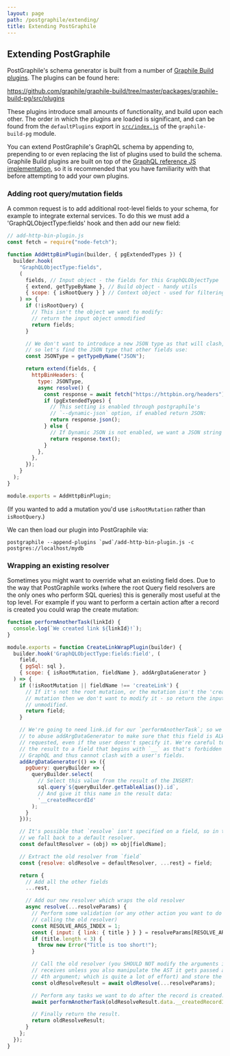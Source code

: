 ```yaml
---
layout: page
path: /postgraphile/extending/
title: Extending PostGraphile
---
```


## Extending PostGraphile

PostGraphile's schema generator is built from a number of [Graphile Build plugins](/graphile-build/plugins/). The plugins can be found here:

https://github.com/graphile/graphile-build/tree/master/packages/graphile-build-pg/src/plugins

These plugins introduce small amounts of functionality, and build upon each
other. The order in which the plugins are loaded is significant, and can be
found from the `defaultPlugins` export in
[`src/index.js`](https://github.com/graphile/graphile-build/blob/master/packages/graphile-build-pg/src/index.js)
of the `graphile-build-pg` module.

You can extend PostGraphile's GraphQL schema by appending to, prepending to or
even replacing the list of plugins used to build the schema. Graphile Build
plugins are built on top of the [GraphQL reference JS
implementation](http://graphql.org/graphql-js/), so it is recommended that you
have familiarity with that before attempting to add your own plugins.

### Adding root query/mutation fields

A common request is to add additional root-level fields to your schema, for
example to integrate external services. To do this we must add a
'GraphQLObjectType:fields' hook and then add our new field:

```js
// add-http-bin-plugin.js
const fetch = require("node-fetch");

function AddHttpBinPlugin(builder, { pgExtendedTypes }) {
  builder.hook(
    "GraphQLObjectType:fields",
    (
      fields, // Input object - the fields for this GraphQLObjectType
      { extend, getTypeByName }, // Build object - handy utils
      { scope: { isRootQuery } } // Context object - used for filtering
    ) => {
      if (!isRootQuery) {
        // This isn't the object we want to modify:
        // return the input object unmodified
        return fields;
      }

      // We don't want to introduce a new JSON type as that will clash,
      // so let's find the JSON type that other fields use:
      const JSONType = getTypeByName("JSON");

      return extend(fields, {
        httpBinHeaders: {
          type: JSONType,
          async resolve() {
            const response = await fetch("https://httpbin.org/headers");
            if (pgExtendedTypes) {
              // This setting is enabled through postgraphile's
              // `--dynamic-json` option, if enabled return JSON:
              return response.json();
            } else {
              // If Dynamic JSON is not enabled, we want a JSON string instead
              return response.text();
            }
          },
        },
      });
    }
  );
}

module.exports = AddHttpBinPlugin;
```

(If you wanted to add a mutation you'd use `isRootMutation` rather than `isRootQuery`.)

We can then load our plugin into PostGraphile via:

```
postgraphile --append-plugins `pwd`/add-http-bin-plugin.js -c postgres://localhost/mydb
```

### Wrapping an existing resolver

Sometimes you might want to override what an existing field does. Due to the
way that PostGraphile works (where the root Query field resolvers are the only
ones who perform SQL queries) this is generally most useful at the top level.
For example if you want to perform a certain action after a record is created
you could wrap the create mutation:


```js
function performAnotherTask(linkId) {
  console.log(`We created link ${linkId}!`);
}

module.exports = function CreateLinkWrapPlugin(builder) {
  builder.hook('GraphQLObjectType:fields:field', (
    field,
    { pgSql: sql },
    { scope: { isRootMutation, fieldName }, addArgDataGenerator }
  ) => {
    if (!isRootMutation || fieldName !== 'createLink') {
      // If it's not the root mutation, or the mutation isn't the 'createLink'
      // mutation then we don't want to modify it - so return the input object
      // unmodified.
      return field;
    }

    // We're going to need link.id for our `performAnotherTask`; so we're going
    // to abuse addArgDataGenerator to make sure that this field is ALWAYS
    // requested, even if the user doesn't specify it. We're careful to alias
    // the result to a field that begins with `__` as that's forbidden by
    // GraphQL and thus cannot clash with a user's fields.
    addArgDataGenerator(() => ({
      pgQuery: queryBuilder => {
        queryBuilder.select(
          // Select this value from the result of the INSERT:
          sql.query`${queryBuilder.getTableAlias()}.id`,
          // And give it this name in the result data:
          '__createdRecordId'
        );
      }
    }));

    // It's possible that `resolve` isn't specified on a field, so in that case
    // we fall back to a default resolver.
    const defaultResolver = (obj) => obj[fieldName];

    // Extract the old resolver from `field`
    const {resolve: oldResolve = defaultResolver, ...rest} = field;

    return {
      // Add all the other fields
      ...rest,

      // Add our new resolver which wraps the old resolver
      async resolve(...resolveParams) {
        // Perform some validation (or any other action you want to do before
        // calling the old resolver)
        const RESOLVE_ARGS_INDEX = 1;
        const { input: { link: { title } } } = resolveParams[RESOLVE_ARGS_INDEX];
        if (title.length < 3) {
          throw new Error("Title is too short!");
        }

        // Call the old resolver (you SHOULD NOT modify the arguments it
        // receives unless you also manipulate the AST it gets passed as the
        // 4th argument; which is quite a lot of effort) and store the result.
        const oldResolveResult = await oldResolve(...resolveParams);

        // Perform any tasks we want to do after the record is created.
        await performAnotherTask(oldResolveResult.data.__createdRecordId);

        // Finally return the result.
        return oldResolveResult;
      }
    };
  });
}
```
